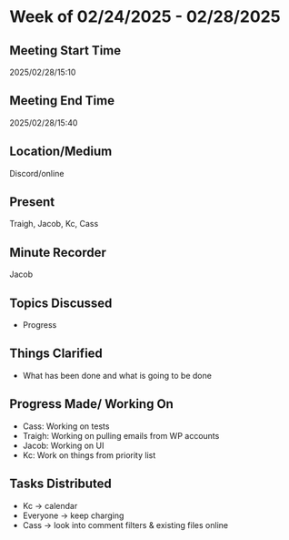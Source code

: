 # Week of 02/24/2025 - 02/28/2025

## Meeting Start Time

2025/02/28/15:10

## Meeting End Time

2025/02/28/15:40

## Location/Medium

Discord/online

## Present

Traigh, Jacob, Kc, Cass

## Minute Recorder

Jacob

## Topics Discussed

- Progress

## Things Clarified

- What has been done and what is going to be done

## Progress Made/ Working On

- Cass: Working on tests
- Traigh: Working on pulling emails from WP accounts
- Jacob: Working on UI
- Kc: Work on things from priority list

## Tasks Distributed

- Kc -> calendar
- Everyone -> keep charging
- Cass -> look into comment filters & existing files online
